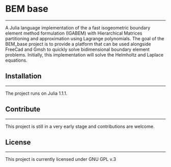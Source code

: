 # BEM base
---
A Julia language implementation of the a fast isogeometric boundary element method formulation (IGABEM) with Hierarchical Matrices partitioning and approximation using Lagrange polynomials. 
The goal of the BEM_base project is to provide a platform that can be used alongside FreeCad and Gmsh to quickly solve bidimensional boundary element problems.
Initially, this implementation will solve the Helmholtz and Laplace equations.

## Installation
---
The project runs on Julia 1.1.1.

## Contribute
---
This project is still in a very early stage and contributions are welcome.


## License
---
This project is currently licensed under GNU GPL v.3
